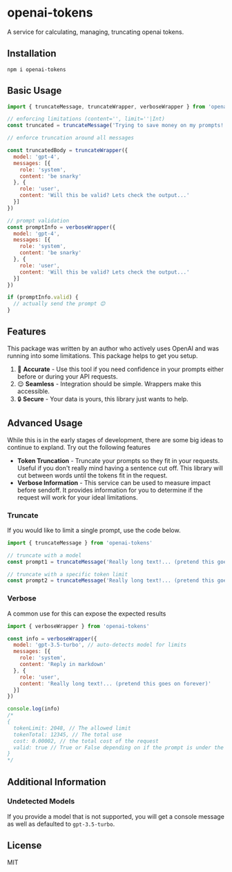 # openai-tokens
A service for calculating, managing, truncating openai tokens.

## Installation

```
npm i openai-tokens
```

## Basic Usage

```js
import { truncateMessage, truncateWrapper, verboseWrapper } from 'openai-tokens'

// enforcing limitations (content='', limit=''|Int)
const truncated = truncateMessage('Trying to save money on my prompts!', 'gpt-3.5-turbo')

// enforce truncation around all messages

const truncatedBody = truncateWrapper({
  model: 'gpt-4',
  messages: [{
    role: 'system',
    content: 'be snarky'
  }, {
    role: 'user',
    content: 'Will this be valid? Lets check the output...'
  }]
})

// prompt validation
const promptInfo = verboseWrapper({
  model: 'gpt-4',
  messages: [{
    role: 'system',
    content: 'be snarky'
  }, {
    role: 'user',
    content: 'Will this be valid? Lets check the output...'
  }]
})

if (promptInfo.valid) {
  // actually send the prompt 😊
}


```

## Features

This package was written by an author who actively uses OpenAI and was running into some limitations. This package helps to get you setup.

1. 🎯 **Accurate** - Use this tool if you need confidence in your prompts either before or during your API requests.
2. 😌 **Seamless** - Integration should be simple. Wrappers make this accessible.
3. 🔒 **Secure** - Your data is yours, this library just wants to help.

## Advanced Usage

While this is in the early stages of development, there are some big ideas to continue to expland. Try out the following features

* **Token Truncation** - Truncate your prompts so they fit in your requests. Useful if you don't really mind having a sentence cut off. This library will cut between words until the tokens fit in the request.
* **Verbose Information** - This service can be used to measure impact before sendoff. It provides information for you to determine if the request will work for your ideal limitations.

### Truncate

If you would like to limit a single prompt, use the code below.

```js
import { truncateMessage } from 'openai-tokens'

// truncate with a model
const prompt1 = truncateMessage('Really long text!... (pretend this goes on forever)', 'gpt-3-turbo')

// truncate with a specific token limit
const prompt2 = truncateMessage('Really long text!... (pretend this goes on forever)', 1000)

```

### Verbose

A common use for this can expose the expected results

```js
import { verboseWrapper } from 'openai-tokens'

const info = verboseWrapper({
  model: 'gpt-3.5-turbo', // auto-detects model for limits
  messages: [{
    role: 'system',
    content: 'Reply in markdown'
  }, {
    role: 'user',
    content: 'Really long text!... (pretend this goes on forever)'
  }]
})

console.log(info)
/*
{
  tokenLimit: 2048, // The allowed limit
  tokenTotal: 12345, // The total use
  cost: 0.00002, // the total cost of the request
  valid: true // True or False depending on if the prompt is under the limit
}
*/
```

## Additional Information

### Undetected Models

If you provide a model that is not supported, you will get a console message as well as defaulted to `gpt-3.5-turbo`.

## License

MIT
